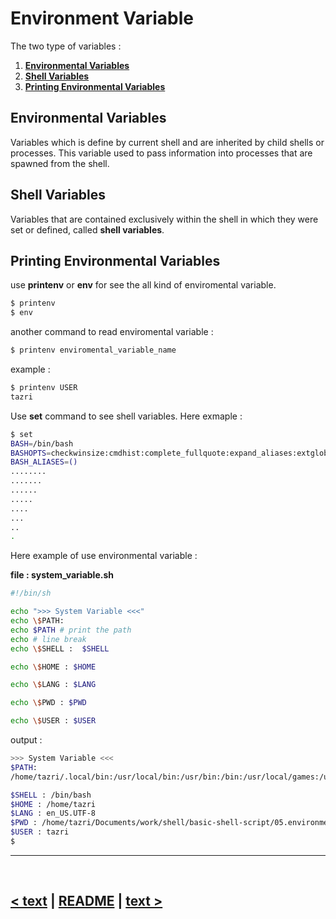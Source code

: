 Environment Variable
=====================
The two type of variables : 

1. **[Environmental Variables](#environmental-variables)**
2. **[Shell Variables](#shell-variables)**
3. **[Printing Environmental Variables](#printing-environmental-variables)**

## Environmental Variables
Variables which is define by current shell and are inherited by child shells or processes. This variable used to pass information into processes that are spawned from the shell.

## Shell Variables
Variables that are contained exclusively within the shell in which they were set or defined, called **shell variables**. 

## Printing Environmental Variables
use **printenv** or **env** for see the all kind of enviromental variable.

```bash
$ printenv
$ env
```

another command to read enviromental variable : 

```bash
$ printenv enviromental_variable_name
```

example : 

```bash 
$ printenv USER
tazri
```

Use **set** command to see shell variables. Here exmaple : 

```bash
$ set
BASH=/bin/bash
BASHOPTS=checkwinsize:cmdhist:complete_fullquote:expand_aliases:extglob:extquote:force_fignore:globasciiranges:histappend:interactive_comments:progcomp:promptvars:sourcepath
BASH_ALIASES=()
........
.......
......
.....
....
...
..
.
```

Here example of use environmental variable : 

**file : system_variable.sh**
```bash 
#!/bin/sh

echo ">>> System Variable <<<"
echo \$PATH:
echo $PATH # print the path
echo # line break
echo \$SHELL :  $SHELL

echo \$HOME : $HOME

echo \$LANG : $LANG

echo \$PWD : $PWD

echo \$USER : $USER
```

output : 
```bash 
>>> System Variable <<<
$PATH:
/home/tazri/.local/bin:/usr/local/bin:/usr/bin:/bin:/usr/local/games:/usr/games:/home/tazri/.dotnet/tools:/home/tazri/.local/share/JetBrains/Toolbox/scripts:/sbin:/usr/sbin

$SHELL : /bin/bash
$HOME : /home/tazri
$LANG : en_US.UTF-8
$PWD : /home/tazri/Documents/work/shell/basic-shell-script/05.environment_variable
$USER : tazri
$ 
```

<hr />
<br />

[< text](link) | [README](./../README.md) | [text >](link) 
--------------



